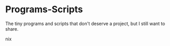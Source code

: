 # Programs-Scripts
The tiny programs and scripts that don't deserve a project, but I still want to share.





nix
